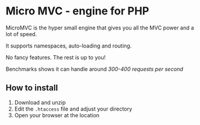 # Micro MVC - engine for PHP


MicroMVC is the hyper small engine that gives you all the MVC power and a lot of speed.

It supports namespaces, auto-loading and routing.

No fancy features. The rest is up to you!



Benchmarks shows it can handle around *300-400 requests per second*



## How to install

1. Download and unzip
2. Edit the `.htaccess` file and adjust your directory
3. Open your browser at the location




